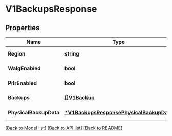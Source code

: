 # V1BackupsResponse

## Properties
Name | Type | Description | Notes
------------ | ------------- | ------------- | -------------
**Region** | **string** |  | [default to null]
**WalgEnabled** | **bool** |  | [default to null]
**PitrEnabled** | **bool** |  | [default to null]
**Backups** | [**[]V1Backup**](V1Backup.md) |  | [default to null]
**PhysicalBackupData** | [***V1BackupsResponsePhysicalBackupData**](V1BackupsResponse_physical_backup_data.md) |  | [default to null]

[[Back to Model list]](../README.md#documentation-for-models) [[Back to API list]](../README.md#documentation-for-api-endpoints) [[Back to README]](../README.md)

